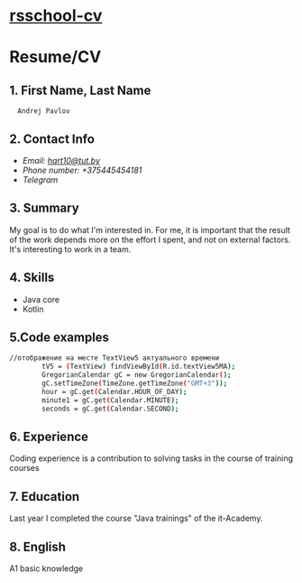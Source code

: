 # [rsschool-cv](https://Andrej-2020.github.io/rsschool-cv/cv)
# Resume/CV
## 1. First Name, Last Name
      Andrej Pavlov
## 2. Contact Info
 - *Email: hart10@tut.by*
 - *Phone number: +375445454181*
 - *Telegram*
 
 ## 3. Summary
My goal is to do what I'm interested in. For me, it is important that the result of the work depends more on the effort I spent, and not on external factors.
It's interesting to work in a team.
## 4. Skills
- Java core
- Kotlin
## 5.Code examples
```sh 
//отображение на месте TextView5 актуального времени
        tV5 = (TextView) findViewById(R.id.textView5MA);
        GregorianCalendar gC = new GregorianCalendar();
        gC.setTimeZone(TimeZone.getTimeZone("GMT+3"));
        hour = gC.get(Calendar.HOUR_OF_DAY);
        minute1 = gC.get(Calendar.MINUTE);
        seconds = gC.get(Calendar.SECOND);
```
## 6. Experience
Coding experience is a contribution to solving tasks in the course of training courses
## 7. Education
Last year I completed the course "Java trainings" of the it-Academy.
## 8. English
A1 basic knowledge
